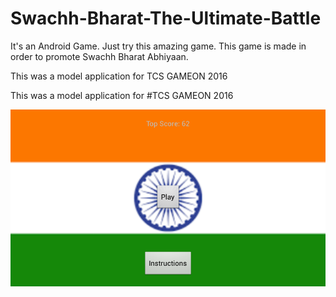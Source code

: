 # Swachh-Bharat-The-Ultimate-Battle
It's an Android Game. Just try this amazing game. This game is made in order to promote Swachh Bharat Abhiyaan.


This was a model application for TCS GAMEON 2016

This was a model application for #TCS GAMEON 2016


![GitHub Logo](/Screenshots/Screenshot_2016-03-26-04-30-50.png)
